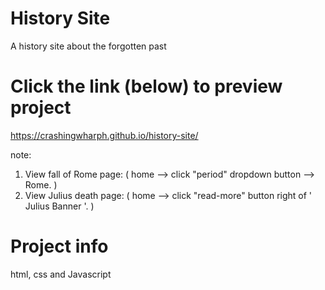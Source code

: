 # History Site 
A history site about the forgotten past

# Click the link (below) to preview project
https://crashingwharph.github.io/history-site/

note:

1) View fall of Rome page: ( home --> click "period" dropdown button --> Rome. ) 
2) View Julius death page: ( home --> click "read-more" button right of ' Julius Banner '. )

# Project info
html, css and Javascript
